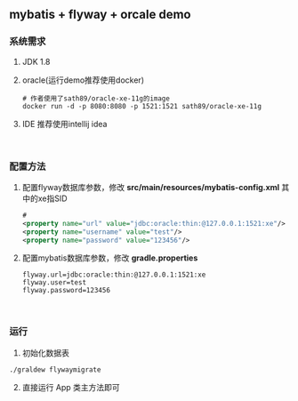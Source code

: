## mybatis + flyway + orcale demo

### 系统需求


1. JDK 1.8
2. oracle(运行demo推荐使用docker)

     ```
     # 作者使用了sath89/oracle-xe-11g的image
     docker run -d -p 8080:8080 -p 1521:1521 sath89/oracle-xe-11g
     ```
3. IDE 推荐使用intellij idea

     ​


### 配置方法
1. 配置flyway数据库参数，修改 **src/main/resources/mybatis-config.xml** 其中的xe指SID

   ```xml
   # 
   <property name="url" value="jdbc:oracle:thin:@127.0.0.1:1521:xe"/>
   <property name="username" value="test"/>
   <property name="password" value="123456"/>
   ```



2. 配置mybatis数据库参数，修改 **gradle.properties**

   ```properties
   flyway.url=jdbc:oracle:thin:@127.0.0.1:1521:xe
   flyway.user=test
   flyway.password=123456
   ```

   ​

### 运行

1. 初始化数据表

```
./graldew flywaymigrate
```

2. 直接运行 App 类主方法即可
